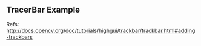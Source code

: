 TracerBar Example
-----------------

Refs: http://docs.opencv.org/doc/tutorials/highgui/trackbar/trackbar.html#adding-trackbars


